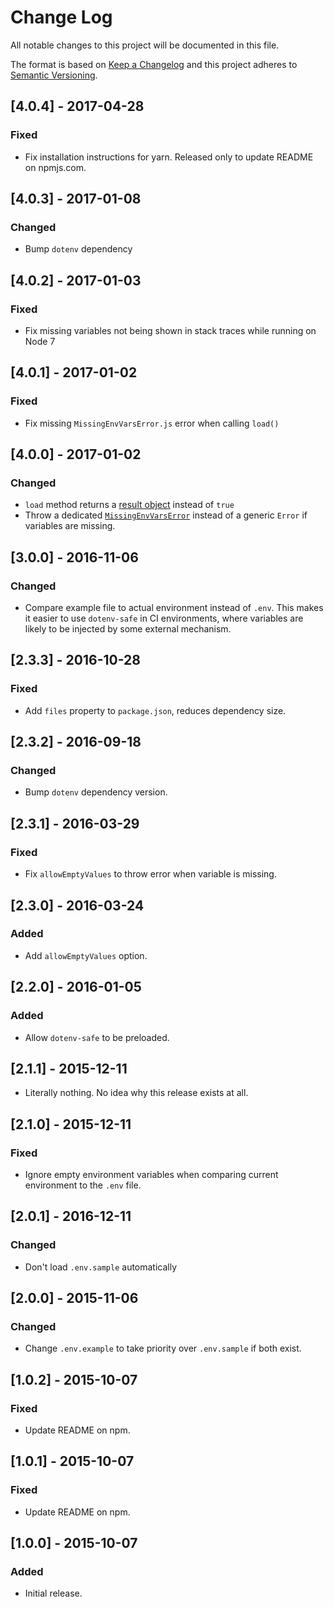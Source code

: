 # Change Log
All notable changes to this project will be documented in this file.

The format is based on [Keep a Changelog](http://keepachangelog.com/)
and this project adheres to [Semantic Versioning](http://semver.org/).

## [4.0.4] - 2017-04-28
### Fixed
- Fix installation instructions for yarn. Released only to update README on npmjs.com.

## [4.0.3] - 2017-01-08
### Changed
- Bump `dotenv` dependency

## [4.0.2] - 2017-01-03
### Fixed
- Fix missing variables not being shown in stack traces while running on Node 7

## [4.0.1] - 2017-01-02
### Fixed
- Fix missing `MissingEnvVarsError.js` error when calling `load()`

## [4.0.0] - 2017-01-02
### Changed
- `load` method returns a [result object](README.markdown#usage) instead of `true`
- Throw a dedicated [`MissingEnvVarsError`](MissingEnvVarsError.js) instead of a generic `Error` if variables are missing.

## [3.0.0] - 2016-11-06
### Changed
- Compare example file to actual environment instead of `.env`.
  This makes it easier to use `dotenv-safe` in CI environments, where variables are likely to be injected by some external mechanism.

## [2.3.3] - 2016-10-28
### Fixed
- Add `files` property to `package.json`, reduces dependency size.

## [2.3.2] - 2016-09-18
### Changed
- Bump `dotenv` dependency version.

## [2.3.1] - 2016-03-29
### Fixed
- Fix `allowEmptyValues` to throw error when variable is missing.

## [2.3.0] - 2016-03-24
### Added
- Add `allowEmptyValues` option.

## [2.2.0] - 2016-01-05
### Added
- Allow `dotenv-safe` to be preloaded.

## [2.1.1] - 2015-12-11
- Literally nothing. No idea why this release exists at all.

## [2.1.0] - 2015-12-11
### Fixed
- Ignore empty environment variables when comparing current environment to the `.env` file.

## [2.0.1] - 2016-12-11
### Changed
- Don't load `.env.sample` automatically

## [2.0.0] - 2015-11-06
### Changed
- Change `.env.example` to take priority over `.env.sample` if both exist.

## [1.0.2] - 2015-10-07
### Fixed
- Update README on npm.

## [1.0.1] - 2015-10-07
### Fixed
- Update README on npm.

## [1.0.0] - 2015-10-07
### Added
- Initial release.
